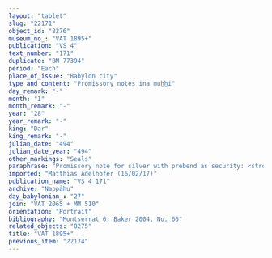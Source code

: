 ```yaml
---
layout: "tablet"
slug: "22171"
object_id: "8276"
museum_no_: "VAT 1895+"
publication: "VS 4"
text_number: "171"
duplicate: "BM 77394"
period: "Each"
place_of_issue: "Babylon city"
type_and_content: "Promissory notes ina muẖẖi"
day_remark: "-"
month: "I"
month_remark: "-"
year: "28"
year_remark: "-"
king: "Dar"
king_remark: "-"
julian_date: "494"
julian_date_year: "494"
other_markings: "Seals"
paraphrase: "Promissory note for silver with prebend as security: <strong>B</strong> owes to<strong> A </strong>1 minas 3 shekels of white cut silver of 1/8 alloy. The debt will bear a monthly interest of 1 shekel of silver per mina (20%), which will commence with the 1<sup>st</sup> of Ayyāru (II) of the 28<sup>th</sup> year (of Darius) (<em>scil</em>. the following month). <strong>B</strong>&rsquo;s prebend in the temple of I&scaron;hara is the security of <strong>A</strong>. 6 witnesses and the scribe (Bēl-as&ucirc;a/[Iddin-Nab&ucirc;]//Atkuppu).<br /> &nbsp;<br /> <strong>A </strong>= Ana-Bēl-upāqu/&Scaron;ama&scaron;-erība//Munnabittu; <strong>B</strong> = &Scaron;ellebu/Iddin-Nab&ucirc;//Nappāhu<br /> &nbsp;"
imported: "Matthias Adelhofer (16/02/17)"
publication_name: "VS 4 171"
archive: "Nappāhu"
day_babylonian_: "27"
join: "VAT 2065 + MM 510"
orientation: "Portrait"
bibliography: "Montserrat 6; Baker 2004, No. 66"
related_objects: "8275"
title: "VAT 1895+"
previous_item: "22174"
---
```

